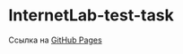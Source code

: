 # InternetLab-test-task
Ссылка на [GitHub Pages](https://uselessmiva.github.io/InternetLab-test-task/)
